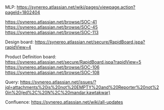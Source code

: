 
MLP:
https://synereo.atlassian.net/wiki/pages/viewpage.action?pageId=1802404

https://synereo.atlassian.net/browse/SOC-41
https://synereo.atlassian.net/browse/SOC-45
https://synereo.atlassian.net/browse/SOC-113

Design board:
https://synereo.atlassian.net/secure/RapidBoard.jspa?rapidView=4

Product Definition board:
https://synereo.atlassian.net/secure/RapidBoard.jspa?rapidView=5
https://synereo.atlassian.net/browse/SOC-106
https://synereo.atlassian.net/browse/SOC-108

Query: 
https://synereo.atlassian.net/issues/?jql=attachments%20is%20not%20EMPTY%20and%20Reporter%20not%20in%20(ed%2C%20N%2C%20mandar.kawtakwar)

Confluence:
https://synereo.atlassian.net/wiki/all-updates
